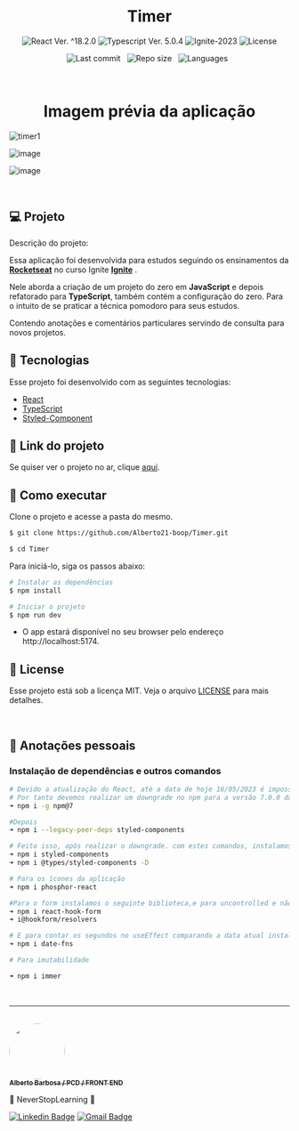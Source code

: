 <h1 align="center">Timer</h1>

<p align="center">
  <img 
    src="https://img.shields.io/badge/React-%5E18.2.6-blue" 
    alt="React Ver. ^18.2.0"
  />
  <img 
    src="https://img.shields.io/badge/Typescript-%5E5.0.4-blue"
    alt="Typescript Ver. 5.0.4" 
  />
  <img
    src="https://img.shields.io/badge/Ignite-2023-green" 
    alt="Ignite-2023"
  />
  <img 
    alt="License"
    src="https://img.shields.io/static/v1?label=license&message=MIT&color=E51C44&labelColor=0A1033"
  />
</p>

<div align="center">

![Last commit](https://img.shields.io/github/last-commit/Alberto21-boop/Timer.git?color=4DA1CD "Last commit") &nbsp;
![Repo size](https://img.shields.io/github/repo-size/Alberto21-boop/Timer.git?color=4DA1CD "Repo size") &nbsp;
![Languages](https://img.shields.io/github/languages/count/Alberto21-boop/Timer.git?color=4DA1CD "Languages") &nbsp;

</div>

<br>

<h1 align="center">Imagem prévia da aplicação</h1>

![timer1](https://github.com/Alberto21-boop/Timer/assets/85910024/109fc16a-1174-4548-8d16-bcb7f04d0a56)

![image](https://github.com/Alberto21-boop/Timer/assets/85910024/25fac3fc-667a-4f82-9891-a0ba705c5aba)

![image](https://github.com/Alberto21-boop/Timer/assets/85910024/4673c90d-8bec-43f6-be5c-ccc936395737)



<br>

## 💻 Projeto

Descrição do projeto:

Essa aplicação foi desenvolvida para estudos seguindo os ensinamentos da **[Rocketseat](https://www.rocketseat.com.br/)** no curso Ignite **[Ignite](https://www.rocketseat.com.br/ignite)** .

Nele aborda a criação de um projeto do zero em <strong>JavaScript</strong> e depois refatorado para <strong>TypeScript</strong>, também contém a configuração do zero.
Para o intuito de se praticar a técnica pomodoro para seus estudos.

Contendo anotações e comentários particulares servindo de consulta para novos projetos.

## 🧪 Tecnologias

Esse projeto foi desenvolvido com as seguintes tecnologias:

- [React](https://reactjs.org)
- [TypeScript](https://www.typescriptlang.org/)
- [Styled-Component](https://styled-components.com/docs)

## 🔗 Link do projeto

Se quiser ver o projeto no ar, clique [aqui](https://timer-eenr11bs6-alberto21-boop.vercel.app).

## 🚀 Como executar

Clone o projeto e acesse a pasta do mesmo.

```bash
$ git clone https://github.com/Alberto21-boop/Timer.git

$ cd Timer
```

Para iniciá-lo, siga os passos abaixo:

```bash
# Instalar as dependências
$ npm install

# Iniciar o projeto
$ npm run dev
```

- O app estará disponível no seu browser pelo endereço http://localhost:5174.

## 📝 License

Esse projeto está sob a licença MIT. Veja o arquivo [LICENSE](./LICENSE.md) para mais detalhes.

<br />

## 📓 Anotações pessoais

<h3>Instalação de dependências e outros comandos</h3>

```bash
# Devido a atualização do React, até a data de hoje 16/05/2023 é impossível instalar a biblioteca styled-components.
# Por tanto devemos realizar um downgrade no npm para a versão 7.0.0 da seguinte forma:
➜ npm i -g npm@7

#Depois
➜ npm i --legacy-peer-deps styled-components

# Feito isso, após realizar o downgrade. com estes comandos, instalamos o styled-component da seguinte forma:
➜ npm i styled-components
➜ npm i @types/styled-components -D

# Para os ícones da aplicação
➜ npm i phosphor-react

#Para o form instalamos o seguinte biblioteca,e para uncontrolled e não "sobrecarregarmos a pagina"
➜ npm i react-hook-form
➜ i@hookform/resolvers

# E para contar os segundos no useEffect comparando a data atual instalar o seguinte pacote
➜ npm i date-fns

# Para imutabilidade

➜ npm i immer

```

<br />

---

<br />

<a href="https://github.com/Alberto21-boop">
 <img src="https://github.com/Alberto21-boop.png" width="100px;" alt="" style="border-radius:50%" />
 <br />
 <sub><b>Alberto Barbosa / PCD / FRONT END</b></sub></a>

💠 NeverStopLearning 💠

[![Linkedin Badge](https://img.shields.io/badge/-Alberto-blue?style=flat-square&logo=Linkedin&logoColor=white&link=https://www.linkedin.com/in/alberto-barbosa-comercial/)](https://www.linkedin.com/in/alberto-barbosa-comercial/)
[![Gmail Badge](https://img.shields.io/badge/-albertobarbosa0003@gmail.com-c14438?style=flat-square&logo=Gmail&logoColor=white&link=mailto:albertobarbosa0003@gmail.com)](mailto:albertobarbosa0003@gmail.com)

```

```
